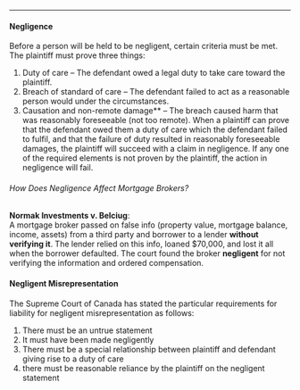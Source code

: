 ***
#### Negligence
Before a person will be held to be negligent, certain criteria must be met. The plaintiff must prove three things:
1. Duty of care – The defendant owed a legal duty to take care toward the plaintiff.
2. Breach of standard of care – The defendant failed to act as a reasonable person would under the circumstances.
3. Causation and non-remote damage** – The breach caused harm that was reasonably foreseeable (not too remote).
When a plaintiff can prove that the defendant owed them a duty of care which the defendant failed to fulfil, and that the failure of duty resulted in reasonably foreseeable damages, the plaintiff will succeed with a claim in negligence. If any one of the required elements is not proven by the plaintiff, the action in negligence will fail.

###### How Does Negligence Affect Mortgage Brokers?
**Normak Investments v. Belciug**:  
A mortgage broker passed on false info (property value, mortgage balance, income, assets) from a third party and borrower to a lender **without verifying it**. The lender relied on this info, loaned $70,000, and lost it all when the borrower defaulted. The court found the broker **negligent** for not verifying the information and ordered compensation.

#### Negligent Misrepresentation
The Supreme Court of Canada has stated the particular requirements for liability for negligent misrepresentation as follows:
1. There must be an untrue statement
2. It must have been made negligently
3. There must be a special relationship between plaintiff and defendant giving rise to a duty of care
4. there must be reasonable reliance by the plaintiff on the negligent statement